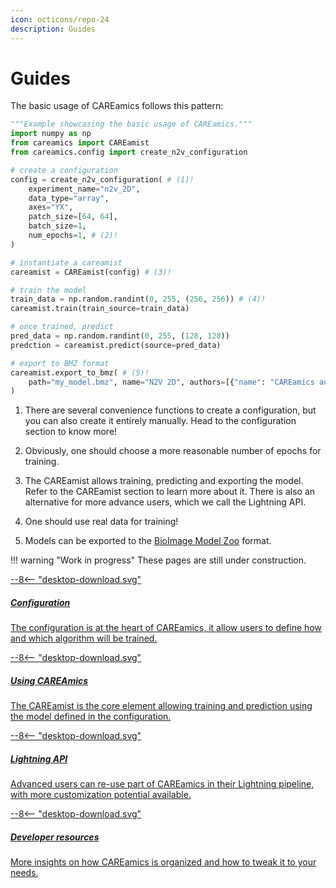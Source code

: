 ```yaml
---
icon: octicons/repo-24
description: Guides
---
```


# Guides

The basic usage of CAREamics follows this pattern:

```python title="CAREamics workflow"
"""Example showcasing the basic usage of CAREamics."""
import numpy as np
from careamics import CAREamist
from careamics.config import create_n2v_configuration

# create a configuration
config = create_n2v_configuration( # (1)!
    experiment_name="n2v_2D",
    data_type="array",
    axes="YX",
    patch_size=[64, 64],
    batch_size=1,
    num_epochs=1, # (2)!
)

# instantiate a careamist
careamist = CAREamist(config) # (3)!

# train the model
train_data = np.random.randint(0, 255, (256, 256)) # (4)!
careamist.train(train_source=train_data)

# once trained, predict
pred_data = np.random.randint(0, 255, (128, 128))
predction = careamist.predict(source=pred_data)

# export to BMZ format
careamist.export_to_bmz( # (5)!
    path="my_model.bmz", name="N2V 2D", authors=[{"name": "CAREamics authors"}]
)
```

1. There are several convenience functions to create a configuration, but you can also
create it entirely manually. Head to the configuration section to know more!

2. Obviously, one should choose a more reasonable number of epochs for training.

3. The CAREamist allows training, predicting and exporting the model. Refer to the 
CAREamist section to learn more about it. There is also an alternative for more advance
users, which we call the Lightning API.

4. One should use real data for training!

5. Models can be exported to the [BioImage Model Zoo](https://bioimage.io/) format.


!!! warning "Work in progress"
    These pages are still under construction.
    

<div class="md-container secondary-section">
    <div class="g">
        <div class="section">
            <div class="component-wrapper" style="display: block;">
                <!-- New row -->
                <div class="responsive-grid">
                    <!-- Installation -->
                    <a class="card-wrapper" href="configuration">
                        <div class="card"> 
                            <div class="logo">
                                <span class="twemoji">
                                    --8<--  "desktop-download.svg"
                                </span>
                            </div>
                            <div class="card-content">
                                <h5>Configuration</h5>
                                <p>
                                    The configuration is at the heart of CAREamics, it 
                                    allow users to define how and which algorithm will be
                                    trained.
                                </p>
                            </div>
                        </div>
                    </a>
                    <!-- Installation -->
                    <a class="card-wrapper" href="usage">
                        <div class="card"> 
                            <div class="logo">
                                <span class="twemoji">
                                    --8<--  "desktop-download.svg"
                                </span>
                            </div>
                            <div class="card-content">
                                <h5>Using CAREAmics</h5>
                                <p>
                                    The CAREamist is the core element allowing training
                                    and prediction using the model defined in the configuration.
                                </p>
                            </div>
                        </div>
                    </a>
                </div>
                  <!-- New row -->
                <div class="responsive-grid">
                    <!-- Installation -->
                    <a class="card-wrapper" href="lightning_api">
                        <div class="card"> 
                            <div class="logo">
                                <span class="twemoji">
                                    --8<--  "desktop-download.svg"
                                </span>
                            </div>
                            <div class="card-content">
                                <h5>Lightning API</h5>
                                <p>
                                    Advanced users can re-use part of CAREamics in their
                                    Lightning pipeline, with more customization potential
                                    available.
                                </p>
                            </div>
                        </div>
                    </a>
                    <!-- Installation -->
                    <a class="card-wrapper" href="dev_resource">
                        <div class="card"> 
                            <div class="logo">
                                <span class="twemoji">
                                    --8<--  "desktop-download.svg"
                                </span>
                            </div>
                            <div class="card-content">
                                <h5>Developer resources</h5>
                                <p>
                                    More insights on how CAREamics is organized and how
                                    to tweak it to your needs.
                                </p>
                            </div>
                        </div>
                    </a>
                </div>
            </div>
        </div>
    </div>
</div>